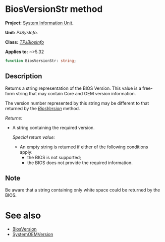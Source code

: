 # BiosVersionStr method

**Project:** [System Information Unit](../API.md).

**Unit:** _PJSysInfo_.

**Class:** _[TPJBiosInfo](./TPJBiosInfo.md)_

**Applies to:** ~>5.32

```pascal
function BiosVersionStr: string;
```

## Description

Returns a string representation of the BIOS Version. This value is a free-form string that may contain Core and OEM version information. 

The version number represented by this string may be different to that returned by the _[BiosVersion](./TPJBiosInfo-BiosVersion.md)_ method.

_Returns:_

* A string containing the required version.

    _Special return value:_

    * An empty string is returned if either of the following conditions apply:
        * the BIOS is not supported;
        * the BIOS does not provide the required information.

## Note

Be aware that a string containing only white space could be returned by the BIOS.

# See also

* [BiosVersion](./TPJBiosInfo-BiosVersion.md)
* [SystemOEMVersion](./TPJBiosInfo-SystemOEMVersion.md)
